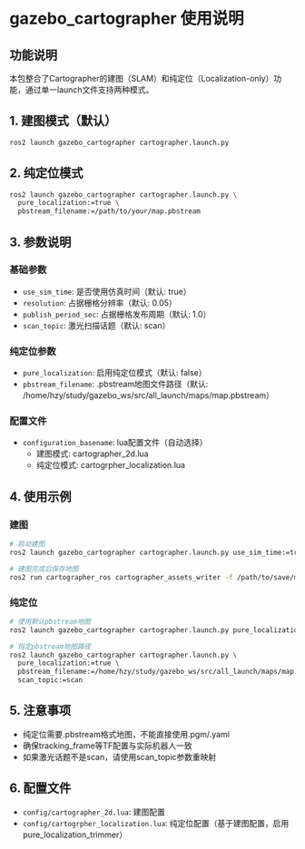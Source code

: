 # gazebo_cartographer 使用说明

## 功能说明
本包整合了Cartographer的建图（SLAM）和纯定位（Localization-only）功能，通过单一launch文件支持两种模式。

## 1. 建图模式（默认）
```bash
ros2 launch gazebo_cartographer cartographer.launch.py
```

## 2. 纯定位模式
```bash
ros2 launch gazebo_cartographer cartographer.launch.py \
  pure_localization:=true \
  pbstream_filename:=/path/to/your/map.pbstream
```

## 3. 参数说明

### 基础参数
- `use_sim_time`: 是否使用仿真时间（默认: true）
- `resolution`: 占据栅格分辨率（默认: 0.05）
- `publish_period_sec`: 占据栅格发布周期（默认: 1.0）
- `scan_topic`: 激光扫描话题（默认: scan）

### 纯定位参数
- `pure_localization`: 启用纯定位模式（默认: false）
- `pbstream_filename`: .pbstream地图文件路径（默认: /home/hzy/study/gazebo_ws/src/all_launch/maps/map.pbstream）

### 配置文件
- `configuration_basename`: lua配置文件（自动选择）
  - 建图模式: cartographer_2d.lua
  - 纯定位模式: cartogrpher_localization.lua

## 4. 使用示例

### 建图
```bash
# 启动建图
ros2 launch gazebo_cartographer cartographer.launch.py use_sim_time:=true

# 建图完成后保存地图
ros2 run cartographer_ros cartographer_assets_writer -f /path/to/save/map_name -p /path/to/your/bag_file.bag
```

### 纯定位
```bash
# 使用默认pbstream地图
ros2 launch gazebo_cartographer cartographer.launch.py pure_localization:=true

# 指定pbstream地图路径
ros2 launch gazebo_cartographer cartographer.launch.py \
  pure_localization:=true \
  pbstream_filename:=/home/hzy/study/gazebo_ws/src/all_launch/maps/map.pbstream \
  scan_topic:=scan
```

## 5. 注意事项
- 纯定位需要.pbstream格式地图，不能直接使用.pgm/.yaml
- 确保tracking_frame等TF配置与实际机器人一致
- 如果激光话题不是scan，请使用scan_topic参数重映射

## 6. 配置文件
- `config/cartographer_2d.lua`: 建图配置
- `config/cartogrpher_localization.lua`: 纯定位配置（基于建图配置，启用pure_localization_trimmer）